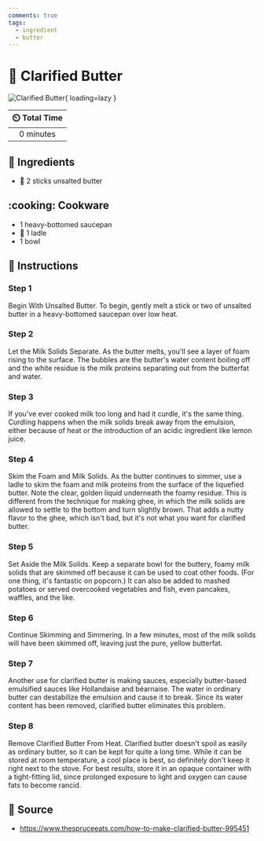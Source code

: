 ```yaml
---
comments: true
tags:
  - ingredient
  - butter
---
```

# :butter: Clarified Butter

![Clarified Butter](../../assets/images/clarified-butter.jpg){ loading=lazy }

| :timer_clock: Total Time |
|:-----------------------: |
| 0 minutes |

## :salt: Ingredients

- :butter: 2 sticks unsalted butter

## :cooking: Cookware

- 1 heavy-bottomed saucepan
- :spoon: 1 ladle
- 1 bowl

## :pencil: Instructions

### Step 1

Begin With Unsalted Butter. To begin, gently melt a stick or two of unsalted butter in a heavy-bottomed saucepan over
low heat.

### Step 2

Let the Milk Solids Separate. As the butter melts, you'll see a layer of foam rising to the surface. The bubbles are the
butter's water content boiling off and the white residue is the milk proteins separating out from the butterfat and
water.

### Step 3

If you've ever cooked milk too long and had it curdle, it's the same thing. Curdling happens when the milk solids break
away from the emulsion, either because of heat or the introduction of an acidic ingredient like lemon juice.

### Step 4

Skim the Foam and Milk Solids. As the butter continues to simmer, use a ladle to skim the foam and milk proteins from
the surface of the liquefied butter. Note the clear, golden liquid underneath the foamy residue. This is different from
the technique for making ghee, in which the milk solids are allowed to settle to the bottom and turn slightly brown.
That adds a nutty flavor to the ghee, which isn't bad, but it's not what you want for clarified butter.

### Step 5

Set Aside the Milk Solids. Keep a separate bowl for the buttery, foamy milk solids that are skimmed off because it can
be used to coat other foods. (For one thing, it's fantastic on popcorn.) It can also be added to mashed potatoes or
served overcooked vegetables and fish, even pancakes, waffles, and the like.

### Step 6

Continue Skimming and Simmering. In a few minutes, most of the milk solids will have been skimmed off, leaving just the
pure, yellow butterfat.

### Step 7

Another use for clarified butter is making sauces, especially butter-based emulsified sauces like Hollandaise and
béarnaise. The water in ordinary butter can destabilize the emulsion and cause it to break. Since its water content has
been removed, clarified butter eliminates this problem.

### Step 8

Remove Clarified Butter From Heat. Clarified butter doesn't spoil as easily as ordinary butter, so it can be kept for
quite a long time. While it can be stored at room temperature, a cool place is best, so definitely don't keep it right
next to the stove. For best results, store it in an opaque container with a tight-fitting lid, since prolonged exposure
to light and oxygen can cause fats to become rancid.

## :link: Source

- <https://www.thespruceeats.com/how-to-make-clarified-butter-995451>
